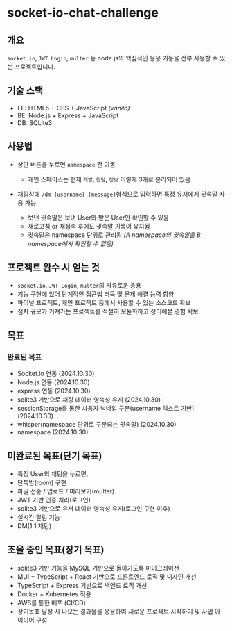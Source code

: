 # socket-io-chat-challenge

## 개요
`socket.io`, `JWT Login`, `multer` 등 node.js의 핵심적인 응용 기능을 전부 사용할 수 있는 프로젝트입니다.

## 기술 스택
- FE: HTML5 + CSS + JavaScript *(vanila)*
- BE: Node.js + Express + JavaScript
- DB: SQLite3

## 사용법
- 상단 버튼을 누르면 `namespace` 간 이동
  - 개인 스페이스는 현재 `개발`, `잡담`, `정보` 이렇게 3개로 분리되어 있음

 
- 채팅창에 `/dm {username} {message}`형식으로 입력하면 특정 유저에게 귓속말 사용 가능
  - 보낸 귓속말은 보낸 User와 받은 User만 확인할 수 있음
  - 새로고침 or 재접속 후에도 귓속말 기록이 유지됨
  - 귓속말은 namespace 단위로 관리됨 *(A namespace의 귓속말을 B namespace에서 확인할 수 없음)*

## 프로젝트 완수 시 얻는 것
 - `socket.io`, `JWT Login`, `multer`의 자유로운 응용
 - 기능 구현에 있어 단계적인 접근법 터득 및 문제 해결 능력 함양
 - 파이널 프로젝트, 개인 프로젝트 등에서 사용할 수 있는 소스코드 확보
 - 점차 규모가 커져가는 프로젝트를 적절히 모듈화하고 정리해본 경험 확보
   
## 목표
### 완료된 목표
- Socket.io 연동 (2024.10.30)
- Node.js 연동 (2024.10.30)
- express 연동 (2024.10.30)
- sqlite3 기반으로 채팅 데이터 영속성 유지 (2024.10.30)
- sessionStorage를 통한 사용자 닉네임 구분(username 텍스트 기반) (2024.10.30)
- whisper(namespace 단위로 구분되는 귓속말) (2024.10.30)
- namespace (2024.10.30)

## 미완료된 목표(단기 목표)
- 특정 User의 채팅을 누르면, 
- 단톡방(room) 구현
- 파일 전송 / 업로드 / 미리보기(multer)
- JWT 기반 인증 처리(로그인)
- sqlite3 기반으로 유저 데이터 영속성 유지(로그인 구현 이후)
- 실시간 알림 기능
- DM(1:1 채팅)

## 조율 중인 목표(장기 목표)
- sqlite3 기반 기능을 MySQL 기반으로 돌아가도록 마이그레이션
- MUI + TypeScript + React 기반으로 프론트엔드 로직 및 디자인 개선
- TypeScript + Express 기반으로 백엔드 로직 개선
- Docker + Kubernetes 적용
- AWS를 통한 배포 (CI/CD)
- 장기목표 달성 시 나오는 결과물을 응용하여 새로운 프로젝트 시작하기 및 사업 아이디어 구성
